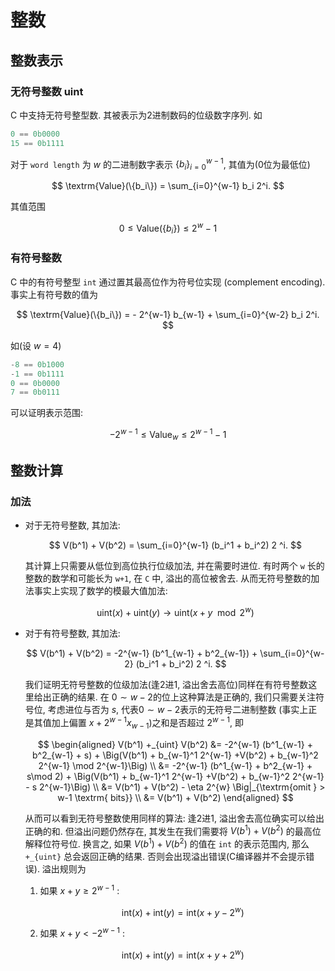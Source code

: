# 整数

## 整数表示

### 无符号整数 uint

C 中支持无符号整型数. 其被表示为2进制数码的位级数字序列. 如

```C
0 == 0b0000
15 == 0b1111
```

对于 `word length` 为 $w$ 的二进制数字表示 $\{b_i\}_{i=0}^{w-1}$, 其值为(0位为最低位)

$$
\textrm{Value}(\{b_i\}) = \sum_{i=0}^{w-1} b_i 2^i.
$$

其值范围

$$
0 \leq \textrm{Value}(\{b_i\}) \leq 2^{w} - 1
$$

### 有符号整数

C 中的有符号整型 `int` 通过置其最高位作为符号位实现 (complement encoding). 事实上有符号数的值为

$$
\textrm{Value}(\{b_i\}) = - 2^{w-1} b_{w-1} + \sum_{i=0}^{w-2} b_i 2^i.
$$

如(设 $w = 4$)

```C
-8 == 0b1000
-1 == 0b1111
0 == 0b0000
7 == 0b0111
```

可以证明表示范围:

$$
-2^{w-1} \leq \textrm{Value}_w \leq 2^{w-1} -1
$$

## 整数计算

### 加法

-   对于无符号整数, 其加法:

    $$
    V(b^1) + V(b^2) = \sum_{i=0}^{w-1} (b_i^1 + b_i^2) 2 ^i.
    $$

    其计算上只需要从低位到高位执行位级加法, 并在需要时进位. 有时两个 `w` 长的整数的数学和可能长为 `w+1`, 在 `C` 中, 溢出的高位被舍去. 从而无符号整数的加法事实上实现了数学的模最大值加法:

    $$
    \textrm{uint}(x) + \textrm{uint}(y) \rightarrow \textrm{uint}(x+y \mod 2^w)
    $$
-   对于有符号整数, 其加法:

    $$
    V(b^1) + V(b^2) = -2^{w-1} (b^1_{w-1} + b^2_{w-1}) + \sum_{i=0}^{w-2} (b_i^1 + b_i^2) 2 ^i.
    $$

    我们证明无符号整数的位级加法(逢2进1, 溢出舍去高位)同样在有符号整数这里给出正确的结果. 在 $0\sim w-2$的位上这种算法是正确的, 我们只需要关注符号位, 考虑进位与否为 $s$, 代表$0\sim w-2$表示的无符号二进制整数 (事实上正是其值加上偏置 $x + 2^{w-1} x_{w-1}$)之和是否超过 $2^{w-1}$, 即

    $$
    \begin{aligned}
    V(b^1) +_{uint} V(b^2) &= -2^{w-1} (b^1_{w-1} + b^2_{w-1} + s) + \Big(V(b^1) + b_{w-1}^1 2^{w-1} +V(b^2) + b_{w-1}^2 2^{w-1} \mod 2^{w-1}\Big) \\
    &= -2^{w-1} (b^1_{w-1} + b^2_{w-1} + s\mod 2) + \Big(V(b^1) + b_{w-1}^1 2^{w-1} +V(b^2) + b_{w-1}^2 2^{w-1} - s 2^{w-1}\Big) \\
    &= V(b^1) + V(b^2) - \eta 2^{w} \Big|_{\textrm{omit } > w-1 \textrm{ bits}} \\
    &= V(b^1) + V(b^2)
    \end{aligned} 
    $$

    从而可以看到无符号整数使用同样的算法: 逢2进1, 溢出舍去高位确实可以给出正确的和. 但溢出问题仍然存在, 其发生在我们需要将 $V(b^1) + V(b^2)$ 的最高位解释位符号位. 换言之, 如果 $V(b^1) + V(b^2)$ 的值在 `int` 的表示范围内, 那么 `+_{uint}` 总会返回正确的结果. 否则会出现溢出错误(C编译器并不会提示错误). 溢出规则为

    1.  如果 $x + y \geq 2^{w-1}$ : 

        $$
        \textrm{int}(x) + \textrm{int}(y) = \textrm{int} (x + y -2^w)
        $$
    
    2.  如果 $x + y < - 2^{w-1}$ : 

        $$
        \textrm{int}(x) + \textrm{int}(y) = \textrm{int} (x + y +2^w)
        $$



